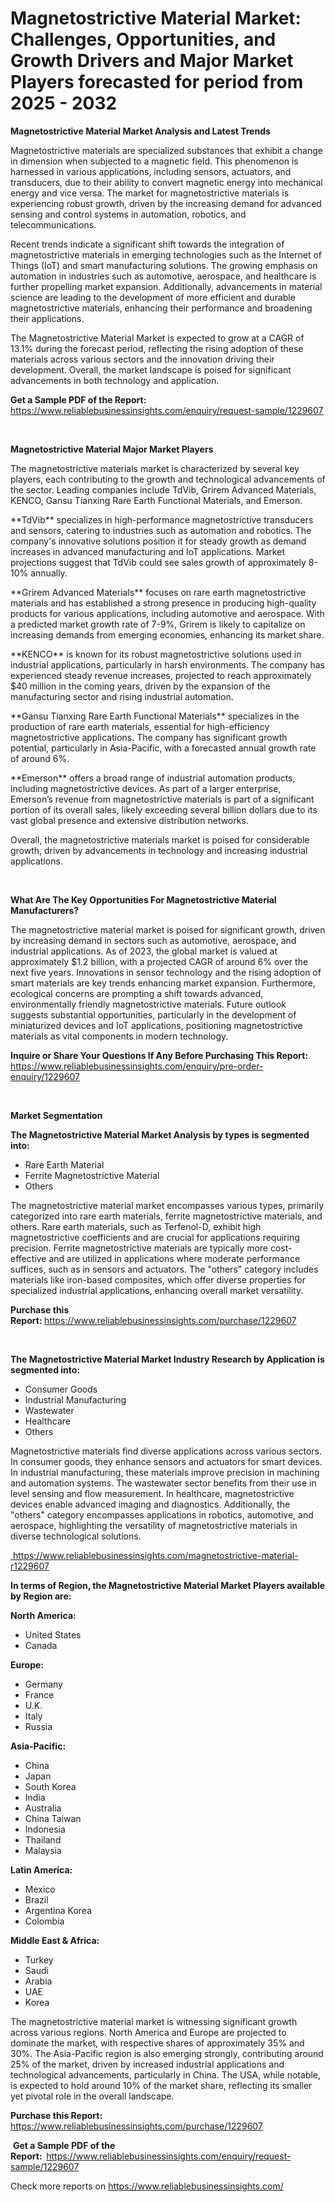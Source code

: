 <p><h1>Magnetostrictive Material Market: Challenges, Opportunities, and Growth Drivers and Major Market Players forecasted for period from 2025 - 2032</h1></p><p><strong>Magnetostrictive Material Market Analysis and Latest Trends</strong></p>
<p><p>Magnetostrictive materials are specialized substances that exhibit a change in dimension when subjected to a magnetic field. This phenomenon is harnessed in various applications, including sensors, actuators, and transducers, due to their ability to convert magnetic energy into mechanical energy and vice versa. The market for magnetostrictive materials is experiencing robust growth, driven by the increasing demand for advanced sensing and control systems in automation, robotics, and telecommunications.</p><p>Recent trends indicate a significant shift towards the integration of magnetostrictive materials in emerging technologies such as the Internet of Things (IoT) and smart manufacturing solutions. The growing emphasis on automation in industries such as automotive, aerospace, and healthcare is further propelling market expansion. Additionally, advancements in material science are leading to the development of more efficient and durable magnetostrictive materials, enhancing their performance and broadening their applications.</p><p>The Magnetostrictive Material Market is expected to grow at a CAGR of 13.1% during the forecast period, reflecting the rising adoption of these materials across various sectors and the innovation driving their development. Overall, the market landscape is poised for significant advancements in both technology and application.</p></p>
<p><strong>Get a Sample PDF of the Report:&nbsp;</strong> <a href="https://www.reliablebusinessinsights.com/enquiry/request-sample/1229607?utm_campaign=3134&utm_medium=2&utm_source=Github&utm_content=ia&utm_term=01042025&utm_id=magnetostrictive-material">https://www.reliablebusinessinsights.com/enquiry/request-sample/1229607</a></p>
<p>&nbsp;</p>
<p><strong>Magnetostrictive Material Major Market Players</strong></p>
<p><p>The magnetostrictive materials market is characterized by several key players, each contributing to the growth and technological advancements of the sector. Leading companies include TdVib, Grirem Advanced Materials, KENCO, Gansu Tianxing Rare Earth Functional Materials, and Emerson.</p><p>**TdVib** specializes in high-performance magnetostrictive transducers and sensors, catering to industries such as automation and robotics. The company's innovative solutions position it for steady growth as demand increases in advanced manufacturing and IoT applications. Market projections suggest that TdVib could see sales growth of approximately 8-10% annually.</p><p>**Grirem Advanced Materials** focuses on rare earth magnetostrictive materials and has established a strong presence in producing high-quality products for various applications, including automotive and aerospace. With a predicted market growth rate of 7-9%, Grirem is likely to capitalize on increasing demands from emerging economies, enhancing its market share.</p><p>**KENCO** is known for its robust magnetostrictive solutions used in industrial applications, particularly in harsh environments. The company has experienced steady revenue increases, projected to reach approximately $40 million in the coming years, driven by the expansion of the manufacturing sector and rising industrial automation.</p><p>**Gansu Tianxing Rare Earth Functional Materials** specializes in the production of rare earth materials, essential for high-efficiency magnetostrictive applications. The company has significant growth potential, particularly in Asia-Pacific, with a forecasted annual growth rate of around 6%.</p><p>**Emerson** offers a broad range of industrial automation products, including magnetostrictive devices. As part of a larger enterprise, Emerson’s revenue from magnetostrictive materials is part of a significant portion of its overall sales, likely exceeding several billion dollars due to its vast global presence and extensive distribution networks.</p><p>Overall, the magnetostrictive materials market is poised for considerable growth, driven by advancements in technology and increasing industrial applications.</p></p>
<p>&nbsp;</p>
<p><strong>What Are The Key Opportunities For Magnetostrictive Material Manufacturers?</strong></p>
<p><p>The magnetostrictive material market is poised for significant growth, driven by increasing demand in sectors such as automotive, aerospace, and industrial applications. As of 2023, the global market is valued at approximately $1.2 billion, with a projected CAGR of around 6% over the next five years. Innovations in sensor technology and the rising adoption of smart materials are key trends enhancing market expansion. Furthermore, ecological concerns are prompting a shift towards advanced, environmentally friendly magnetostrictive materials. Future outlook suggests substantial opportunities, particularly in the development of miniaturized devices and IoT applications, positioning magnetostrictive materials as vital components in modern technology.</p></p>
<p><strong>Inquire or Share Your Questions If Any Before Purchasing This Report:</strong> <a href="https://www.reliablebusinessinsights.com/enquiry/pre-order-enquiry/1229607?utm_campaign=3134&utm_medium=2&utm_source=Github&utm_content=ia&utm_term=01042025&utm_id=magnetostrictive-material">https://www.reliablebusinessinsights.com/enquiry/pre-order-enquiry/1229607</a></p>
<p>&nbsp;</p>
<p><strong>Market Segmentation</strong></p>
<p><strong>The Magnetostrictive Material Market Analysis by types is segmented into:</strong></p>
<p><ul><li>Rare Earth Material</li><li>Ferrite Magnetostrictive Material</li><li>Others</li></ul></p>
<p><p>The magnetostrictive material market encompasses various types, primarily categorized into rare earth materials, ferrite magnetostrictive materials, and others. Rare earth materials, such as Terfenol-D, exhibit high magnetostrictive coefficients and are crucial for applications requiring precision. Ferrite magnetostrictive materials are typically more cost-effective and are utilized in applications where moderate performance suffices, such as in sensors and actuators. The "others" category includes materials like iron-based composites, which offer diverse properties for specialized industrial applications, enhancing overall market versatility.</p></p>
<p><strong>Purchase this Report:&nbsp;</strong><a href="https://www.reliablebusinessinsights.com/purchase/1229607?utm_campaign=3134&utm_medium=2&utm_source=Github&utm_content=ia&utm_term=01042025&utm_id=magnetostrictive-material">https://www.reliablebusinessinsights.com/purchase/1229607</a></p>
<p>&nbsp;</p>
<p><strong>The Magnetostrictive Material Market Industry Research by Application is segmented into:</strong></p>
<p><ul><li>Consumer Goods</li><li>Industrial Manufacturing</li><li>Wastewater</li><li>Healthcare</li><li>Others</li></ul></p>
<p><p>Magnetostrictive materials find diverse applications across various sectors. In consumer goods, they enhance sensors and actuators for smart devices. In industrial manufacturing, these materials improve precision in machining and automation systems. The wastewater sector benefits from their use in level sensing and flow measurement. In healthcare, magnetostrictive devices enable advanced imaging and diagnostics. Additionally, the "others" category encompasses applications in robotics, automotive, and aerospace, highlighting the versatility of magnetostrictive materials in diverse technological solutions.</p></p>
<p><a href="https://www.reliablebusinessinsights.com/magnetostrictive-material-r1229607?utm_campaign=3134&utm_medium=2&utm_source=Github&utm_content=ia&utm_term=01042025&utm_id=magnetostrictive-material">&nbsp;https://www.reliablebusinessinsights.com/magnetostrictive-material-r1229607</a></p>
<p><strong>In terms of Region, the Magnetostrictive Material Market Players available by Region are:</strong></p>
<p>
    <p> <strong> North America: </strong>
        <ul>
            <li>United States</li>
            <li>Canada</li>
        </ul>
        </p> 
    <p> <strong> Europe: </strong>
        <ul>
            <li>Germany</li>
            <li>France</li>
            <li>U.K.</li>
            <li>Italy</li>
            <li>Russia</li>
        </ul>
        </p> 
    <p> <strong> Asia-Pacific: </strong>
        <ul>
            <li>China</li>
            <li>Japan</li>
            <li>South Korea</li>
            <li>India</li>
            <li>Australia</li>
            <li>China Taiwan</li>
            <li>Indonesia</li>
            <li>Thailand</li>
            <li>Malaysia</li>
        </ul>
        </p> 
    <p> <strong> Latin America: </strong>
        <ul>
            <li>Mexico</li>
            <li>Brazil</li>
            <li>Argentina Korea</li>
            <li>Colombia</li>
        </ul>
        </p> 
    <p> <strong> Middle East & Africa: </strong>
        <ul>
            <li>Turkey</li>
            <li>Saudi</li>
            <li>Arabia</li>
            <li>UAE</li>
            <li>Korea</li>
        </ul>
    </p>
    </p>
<p><p>The magnetostrictive material market is witnessing significant growth across various regions. North America and Europe are projected to dominate the market, with respective shares of approximately 35% and 30%. The Asia-Pacific region is also emerging strongly, contributing around 25% of the market, driven by increased industrial applications and technological advancements, particularly in China. The USA, while notable, is expected to hold around 10% of the market share, reflecting its smaller yet pivotal role in the overall landscape.</p></p>
<p><strong>Purchase this Report: </strong><a href="https://www.reliablebusinessinsights.com/purchase/1229607?utm_campaign=3134&utm_medium=2&utm_source=Github&utm_content=ia&utm_term=01042025&utm_id=magnetostrictive-material">https://www.reliablebusinessinsights.com/purchase/1229607</a></p>
<p>&nbsp;<strong>Get a Sample PDF of the Report:&nbsp;&nbsp;</strong><a href="https://www.reliablebusinessinsights.com/enquiry/request-sample/1229607?utm_campaign=3134&utm_medium=2&utm_source=Github&utm_content=ia&utm_term=01042025&utm_id=magnetostrictive-material">https://www.reliablebusinessinsights.com/enquiry/request-sample/1229607</a></p>
<p><strong></strong></p>
<p>Check more reports on <a href="https://www.reliablebusinessinsights.com/?utm_campaign=3134&utm_medium=2&utm_source=Github&utm_content=ia&utm_term=01042025&utm_id=magnetostrictive-material">https://www.reliablebusinessinsights.com/</a></p>